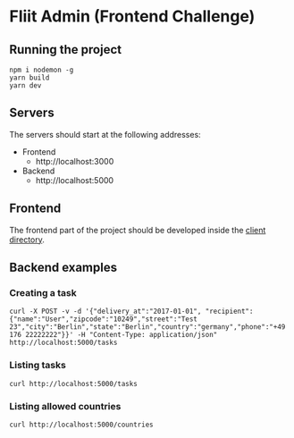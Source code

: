 # Fliit Admin (Frontend Challenge)

## Running the project

```
npm i nodemon -g
yarn build
yarn dev
```

## Servers

The servers should start at the following addresses:

* Frontend
  * http://localhost:3000
* Backend
  * http://localhost:5000

## Frontend

The frontend part of the project should be developed inside the [client directory](./client/).

## Backend examples

### Creating a task
```
curl -X POST -v -d '{"delivery_at":"2017-01-01", "recipient":{"name":"User","zipcode":"10249","street":"Test 23","city":"Berlin","state":"Berlin","country":"germany","phone":"+49 176 22222222"}}' -H "Content-Type: application/json" http://localhost:5000/tasks
```

### Listing tasks
```
curl http://localhost:5000/tasks
```

### Listing allowed countries
```
curl http://localhost:5000/countries
```
